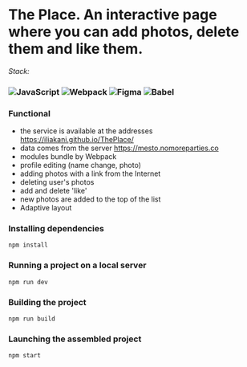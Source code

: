 # The Place. An interactive page where you can add photos, delete them and like them.

_Stack:_

### ![JavaScript](https://img.shields.io/badge/javascript-%23323330.svg?style=for-the-badge&logo=javascript&logoColor=%23F7DF1E) ![Webpack](https://img.shields.io/badge/webpack-%238DD6F9.svg?style=for-the-badge&logo=webpack&logoColor=black) ![Figma](https://img.shields.io/badge/figma-%23F24E1E.svg?style=for-the-badge&logo=figma&logoColor=white) ![Babel](https://img.shields.io/badge/Babel-F9DC3e?style=for-the-badge&logo=babel&logoColor=black)

### Functional
- the service is available at the addresses https://iliakani.github.io/ThePlace/
- data comes from the server https://mesto.nomoreparties.co
- modules bundle by Webpack
- profile editing (name change, photo)
- adding photos with a link from the Internet
- deleting user's photos
- add and delete 'like'
- new photos are added to the top of the list
- Adaptive layout
### Installing dependencies

`npm install`

### Running a project on a local server

`npm run dev`

### Building the project

`npm run build`

### Launching the assembled project

`npm start`



